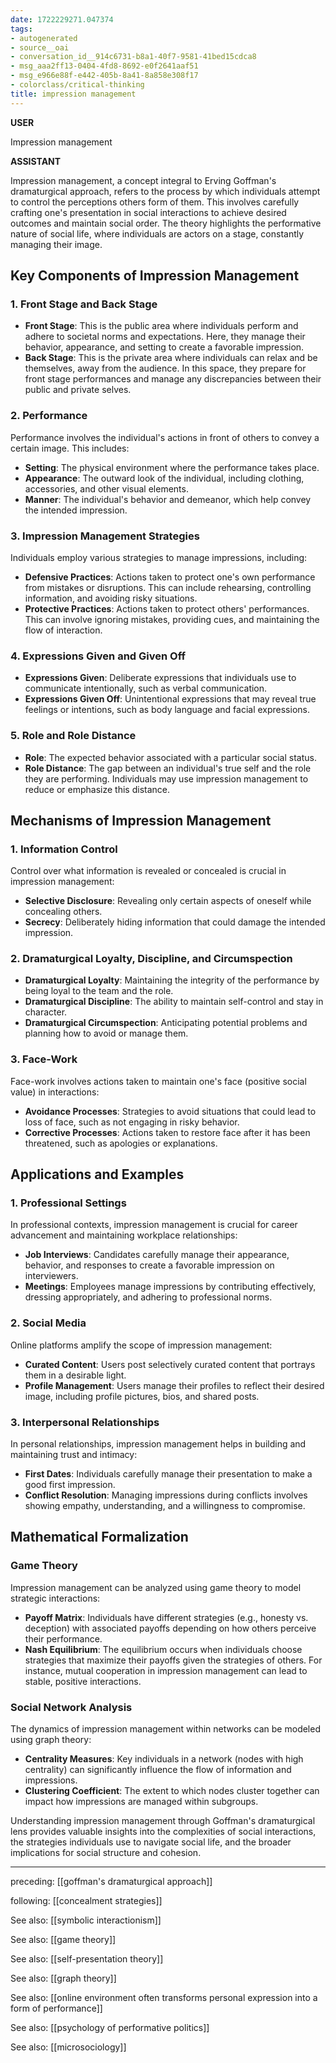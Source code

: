 ```yaml
---
date: 1722229271.047374
tags:
- autogenerated
- source__oai
- conversation_id__914c6731-b8a1-40f7-9581-41bed15cdca8
- msg_aaa2ff13-0404-4fd8-8692-e0f2641aaf51
- msg_e966e88f-e442-405b-8a41-8a858e308f17
- colorclass/critical-thinking
title: impression management
---
```


**USER**

Impression management


**ASSISTANT**

Impression management, a concept integral to Erving Goffman's dramaturgical approach, refers to the process by which individuals attempt to control the perceptions others form of them. This involves carefully crafting one's presentation in social interactions to achieve desired outcomes and maintain social order. The theory highlights the performative nature of social life, where individuals are actors on a stage, constantly managing their image.

## Key Components of Impression Management

### 1. **Front Stage and Back Stage**
- **Front Stage**: This is the public area where individuals perform and adhere to societal norms and expectations. Here, they manage their behavior, appearance, and setting to create a favorable impression.
- **Back Stage**: This is the private area where individuals can relax and be themselves, away from the audience. In this space, they prepare for front stage performances and manage any discrepancies between their public and private selves.

### 2. **Performance**
Performance involves the individual's actions in front of others to convey a certain image. This includes:
- **Setting**: The physical environment where the performance takes place.
- **Appearance**: The outward look of the individual, including clothing, accessories, and other visual elements.
- **Manner**: The individual's behavior and demeanor, which help convey the intended impression.

### 3. **Impression Management Strategies**
Individuals employ various strategies to manage impressions, including:
- **Defensive Practices**: Actions taken to protect one's own performance from mistakes or disruptions. This can include rehearsing, controlling information, and avoiding risky situations.
- **Protective Practices**: Actions taken to protect others' performances. This can involve ignoring mistakes, providing cues, and maintaining the flow of interaction.

### 4. **Expressions Given and Given Off**
- **Expressions Given**: Deliberate expressions that individuals use to communicate intentionally, such as verbal communication.
- **Expressions Given Off**: Unintentional expressions that may reveal true feelings or intentions, such as body language and facial expressions.

### 5. **Role and Role Distance**
- **Role**: The expected behavior associated with a particular social status.
- **Role Distance**: The gap between an individual's true self and the role they are performing. Individuals may use impression management to reduce or emphasize this distance.

## Mechanisms of Impression Management

### 1. **Information Control**
Control over what information is revealed or concealed is crucial in impression management:
- **Selective Disclosure**: Revealing only certain aspects of oneself while concealing others.
- **Secrecy**: Deliberately hiding information that could damage the intended impression.

### 2. **Dramaturgical Loyalty, Discipline, and Circumspection**
- **Dramaturgical Loyalty**: Maintaining the integrity of the performance by being loyal to the team and the role.
- **Dramaturgical Discipline**: The ability to maintain self-control and stay in character.
- **Dramaturgical Circumspection**: Anticipating potential problems and planning how to avoid or manage them.

### 3. **Face-Work**
Face-work involves actions taken to maintain one's face (positive social value) in interactions:
- **Avoidance Processes**: Strategies to avoid situations that could lead to loss of face, such as not engaging in risky behavior.
- **Corrective Processes**: Actions taken to restore face after it has been threatened, such as apologies or explanations.

## Applications and Examples

### 1. **Professional Settings**
In professional contexts, impression management is crucial for career advancement and maintaining workplace relationships:
- **Job Interviews**: Candidates carefully manage their appearance, behavior, and responses to create a favorable impression on interviewers.
- **Meetings**: Employees manage impressions by contributing effectively, dressing appropriately, and adhering to professional norms.

### 2. **Social Media**
Online platforms amplify the scope of impression management:
- **Curated Content**: Users post selectively curated content that portrays them in a desirable light.
- **Profile Management**: Users manage their profiles to reflect their desired image, including profile pictures, bios, and shared posts.

### 3. **Interpersonal Relationships**
In personal relationships, impression management helps in building and maintaining trust and intimacy:
- **First Dates**: Individuals carefully manage their presentation to make a good first impression.
- **Conflict Resolution**: Managing impressions during conflicts involves showing empathy, understanding, and a willingness to compromise.

## Mathematical Formalization

### Game Theory
Impression management can be analyzed using game theory to model strategic interactions:
- **Payoff Matrix**: Individuals have different strategies (e.g., honesty vs. deception) with associated payoffs depending on how others perceive their performance.
- **Nash Equilibrium**: The equilibrium occurs when individuals choose strategies that maximize their payoffs given the strategies of others. For instance, mutual cooperation in impression management can lead to stable, positive interactions.

### Social Network Analysis
The dynamics of impression management within networks can be modeled using graph theory:
- **Centrality Measures**: Key individuals in a network (nodes with high centrality) can significantly influence the flow of information and impressions.
- **Clustering Coefficient**: The extent to which nodes cluster together can impact how impressions are managed within subgroups.

Understanding impression management through Goffman's dramaturgical lens provides valuable insights into the complexities of social interactions, the strategies individuals use to navigate social life, and the broader implications for social structure and cohesion.


---

preceding: [[goffman's dramaturgical approach]]  


following: [[concealment strategies]]

See also: [[symbolic interactionism]]


See also: [[game theory]]


See also: [[self-presentation theory]]


See also: [[graph theory]]


See also: [[online environment often transforms personal expression into a form of performance]]


See also: [[psychology of performative politics]]


See also: [[microsociology]]